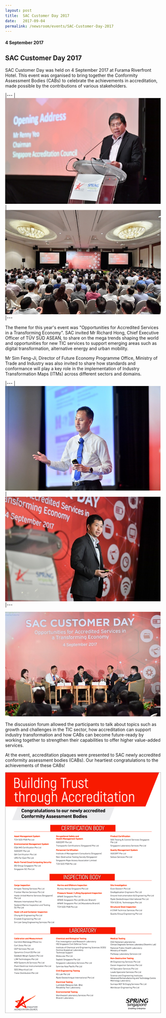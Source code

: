 ```yaml
---
layout: post
title:  SAC Customer Day 2017
date:   2017-09-04
permalink: /newsroom/events/SAC-Customer-Day-2017
---
```

#### 4 September 2017
## SAC Customer Day 2017

SAC Customer Day was held on 4 September 2017 at Furama Riverfront Hotel. This event was organised to bring together the Conformity Assessment Bodies (CABs) to celebrate the achievements in accreditation, made possible by the contributions of various stakeholders.

|---
| ![customerday2017_1](/images/customerday2017_1.png) | ![customerday2017_2](/images/customerday2017_2.png) 
|---

The theme for this year's event was "Opportunities for Accredited Services in a Transforming Economy". SAC invited Mr Richard Hong, Chief Executive Officer of TÜV SÜD ASEAN, to share on the mega trends shaping the world and opportunities for new TIC services to support emerging areas such as digital transformation, alternative energy and urban mobility.

Mr Sim Feng-Ji, Director of Future Economy Programme Office, Ministry of Trade and Industry was also invited to share how standards and conformance will play a key role in the implementation of Industry Transformation Maps (ITMs) across different sectors and domains.

|---
| ![customerday2017_3](/images/customerday2017_3.png) | ![customerday2017_4](/images/customerday2017_4.png) 
|---

![customerday2017_5](/images/customerday2017_5.png)

The discussion forum allowed the participants to talk about topics such as growth and challenges in the TIC sector, how accreditation can support industry transformation and how CABs can become future-ready by working together to strengthen their capabilities to offer higher value-added services.

At the event, accreditation plaques were presented to SAC newly accredited conformity assessment bodies (CABs). Our heartiest congratulations to the achievements of these CABs!

![customerday2017_6](/images/customerday2017_6.png)
